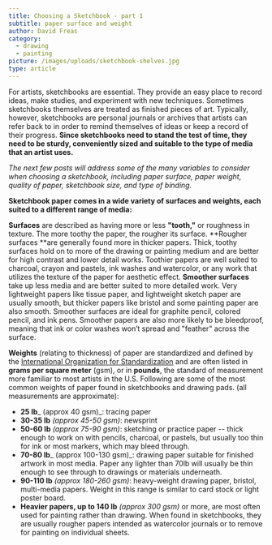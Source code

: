 ```yaml
---
title: Choosing a Sketchbook - part 1
subtitle: paper surface and weight
author: David Freas
category:
  - drawing
  - painting
picture: /images/uploads/sketchbook-shelves.jpg
type: article
---
```

For artists, sketchbooks are essential. They provide an easy place to record ideas, make studies, and experiment with new techniques. Sometimes sketchbooks themselves are treated as finished pieces of art. Typically, however, sketchbooks are personal journals or archives that artists can refer back to in order to remind themselves of ideas or keep a record of their progress. **Since sketchbooks need to stand the test of time, they need to be sturdy, conveniently sized and suitable to the type of media that an artist uses.**

_The next few posts will address some of the many variables to consider when choosing a sketchbook, including paper surface, paper weight, quality of paper, sketchbook size, and type of binding._

**Sketchbook paper comes in a wide variety of surfaces and weights, each suited to a different range of media:**

**Surfaces** are described as having more or less **"tooth,"** or roughness in texture. The more toothy the paper, the rougher its surface. **Rougher surfaces **are generally found more in thicker papers. Thick, toothy surfaces hold on to more of the drawing or painting medium and are better for high contrast and lower detail works. Toothier papers are well suited to charcoal, crayon and pastels, ink washes and watercolor, or any work that utilizes the texture of the paper for aesthetic effect. **Smoother surfaces** take up less media and are better suited to more detailed work. Very lightweight papers like tissue paper, and lightweight sketch paper are usually smooth, but thicker papers like bristol and some painting paper are also smooth. Smoother surfaces are ideal for graphite pencil, colored pencil, and ink pens. Smoother papers are also more likely to be bleedproof, meaning that ink or color washes won’t spread and "feather" across the surface.

**Weights** (relating to thickness) of paper are standardized and defined by the [International Organization for Standardization](https://www.iso.org/home.html) and are often listed in **grams per square meter** (gsm), or in **pounds**, the standard of measurement more familiar to most artists in the U.S.  Following are some of the most common weights of paper found in sketchbooks and drawing pads.  (all measurements are approximate):

* **25 lb**_ (approx 40 gsm)_: tracing paper
* **30-35 lb** _(approx 45-50 gsm)_:  newsprint
* **50-60 lb** _(approx 75-90 gsm)_:  sketching or practice paper -- thick enough to work on with pencils, charcoal, or pastels, but usually too thin for ink or most markers, which may bleed through.
* **70-80 lb**_ (approx 100-130 gsm)_: drawing paper suitable for finished artwork in most media.  Paper any lighter than 70lb will usually be thin enough to see through to drawings or materials underneath.
* **90-110 lb** _(approx 180-260 gsm)_:  heavy-weight drawing paper, bristol, multi-media papers.  Weight in this range is similar to card stock or light poster board.
* **Heavier papers, up to 140 lb** _(approx 300 gsm)_ or more, are most often used for painting rather than drawing.  When found in sketchbooks, they are usually rougher papers intended as watercolor journals or to remove for painting on individual sheets.
